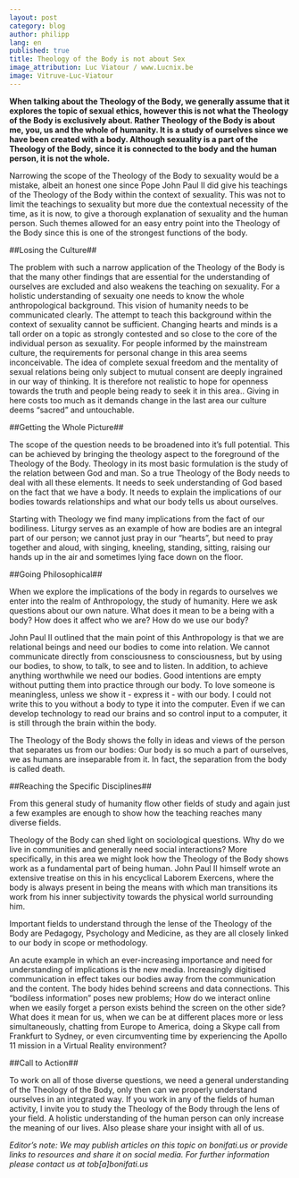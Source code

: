 ```yaml
---
layout: post
category: blog
author: philipp
lang: en
published: true
title: Theology of the Body is not about Sex
image_attribution: Luc Viatour / www.Lucnix.be
image: Vitruve-Luc-Viatour
---
```

**When talking about the Theology of the Body, we generally assume that it explores the topic of sexual ethics, however this is not what the Theology of the Body is exclusively about. Rather Theology of the Body is about me, you, us and the whole of humanity. It is a study of ourselves since we have been created with a body. Although sexuality is a part of the Theology of the Body, since it is connected to the body and the human person, it is not the whole.**

Narrowing the scope of the Theology of the Body to sexuality would be a mistake, albeit an honest one since Pope John Paul II did give his teachings of the Theology of the Body within the context of sexuality. This was not to limit the teachings to sexuality but more due the contextual necessity of the time, as it is now, to give a thorough explanation of sexuality and the human person. Such themes allowed for an easy entry point into the Theology of the Body since this is one of the strongest functions of the body. 

##Losing the Culture##

The problem with such a narrow application of the Theology of the Body is that the many other findings that are essential for the understanding of ourselves are excluded and also weakens the teaching on sexuality. For a holistic understanding of sexuaity one needs to know the whole anthropological background. This vision of humanity needs to be communicated clearly. The attempt to teach this background within the context of sexuality cannot be sufficient. Changing hearts and minds is a tall order on a topic as strongly contested and so close to the core of the individual person as sexuality.  For people informed by the mainstream culture, the requirements for personal change in this area seems inconceivable.  The idea of complete sexual freedom and the mentality of sexual relations being only subject to mutual consent are deeply ingrained in our way of thinking. It is therefore not realistic to hope for openness towards the truth and people being ready to seek it in this area.. Giving in here costs too much as it demands change in the last area our culture deems “sacred” and untouchable.

##Getting the Whole Picture##

The scope of the question needs to be broadened into it’s full potential. This can be achieved by bringing the theology aspect to the foreground of the Theology of the Body. Theology in its most basic formulation is the study of the relation between God and man. So a true Theology of the Body needs to deal with all these elements. It needs to seek understanding of God based on the fact that we have a body. It needs to explain the implications of our bodies towards relationships and what our body tells us about ourselves. 

Starting with Theology we find many implications from the fact of our bodiliness. Liturgy serves as an example of how are bodies are an integral part of our person; we cannot just pray in our “hearts”, but need to pray together and aloud, with singing, kneeling, standing, sitting, raising our hands up in the air and sometimes lying face down on the floor.

##Going Philosophical##

When we explore the implications of the body in regards to ourselves we enter into the realm of Anthropology, the study of humanity. Here we ask questions about our own nature. What does it mean to be a being with a body? How does it affect who we are? How do we use our body?

John Paul II outlined that the main point of this Anthropology is that we are relational beings and need our bodies to come into relation. We cannot communicate directly from consciousness to consciousness, but by using our bodies, to show, to talk, to see and to listen. In addition, to achieve anything worthwhile we need our bodies.  Good intentions are empty without putting them into practice through our body. To love someone is meaningless, unless we show it - express it - with our body. I could not write this to you without a body to type it into the computer. Even if we can develop technology to read our brains and so control input to a computer, it is still through the brain within the body. 

The Theology of the Body shows the folly in ideas and views of the person that separates us from our bodies: Our body is so much a part of ourselves, we as humans are inseparable from it. In fact, the separation from the body is called death.

##Reaching the Specific Disciplines##

From this general study of humanity flow other fields of study and again just a few examples are enough to show how the teaching reaches many diverse fields.

Theology of the Body can shed light on sociological questions. Why do we live in communities and generally need social interactions? More specifically, in this area we might look how the Theology of the Body shows work as a fundamental part of being human. John Paul II himself wrote an extensive treatise on this in his encyclical Laborem Exercens, where the body is always present in being the means with which man transitions its work from his inner subjectivity towards the physical world surrounding him.

Important fields to understand through the lense of the Theology of the Body are Pedagogy, Psychology and Medicine, as they are all closely linked to our body in scope or methodology.

An acute example in which an ever-increasing importance and need for understanding of implications is the new media. Increasingly digitised communication in effect takes our bodies away from the communication and the content. The body hides behind screens and data connections. This “bodiless information” poses new problems; How do we interact online when we easily forget a person exists behind the screen on the other side? What does it mean for us, when we can be at different places more or less simultaneously, chatting from Europe to America, doing a Skype call from Frankfurt to Sydney, or even circumventing time by experiencing the Apollo 11 mission in a Virtual Reality environment?

##Call to Action##

To work on all of those diverse questions, we need a general understanding of the Theology of the Body, only then can we properly understand ourselves in an integrated way. If you work in any of the fields of human activity, I invite you to study the Theology of the Body through the lens of your field.  A holistic understanding of the human person can only increase the meaning of our lives.  Also please share your insight with all of us. 

_Editor’s note: We may publish articles on this topic on bonifati.us or provide links to resources and share it on social media. For further information please contact us at tob[a]bonifati.us_
